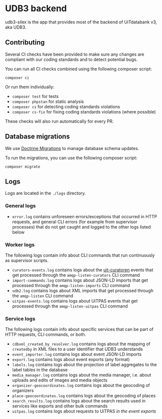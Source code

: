 # UDB3 backend

udb3-silex is the app that provides most of the backend of UiTdatabank v3, aka UDB3.

## Contributing

Several CI checks have been provided to make sure any changes are compliant with our coding standards and to detect potential bugs.

You can run all CI checks combined using the following composer script:
```
composer ci
```

Or run them individually:

- `composer test` for tests
- `composer phpstan` for static analysis
- `composer cs` for detecting coding standards violations
- `composer cs-fix` for fixing coding standards violations (where possible)

These checks will also run automatically for every PR.

## Database migrations

We use [Doctrine Migrations](http://doctrine-migrations.readthedocs.org/en/latest/index.html) to manage database schema updates.

To run the migrations, you can use the following composer script:
```
composer migrate
```

## Logs

Logs are located in the `./logs` directory.

### General logs

- `error.log` contains unforeseen errors/exceptions that occurred in HTTP requests, and general CLI errors (for example from supervisor processes) that do not get caught and logged to the other logs listed below
  
### Worker logs

The following logs contain info about CLI commands that run continuously as supervisor scripts.

- `curators-events.log` contains logs about the [uit-curatoren](https://github.com/cultuurnet/uit-curatoren/) events that get processed through the `amqp-listen-curators` CLI command
- `import-commands.log` contains logs about JSON-LD imports that get processed through the `amqp-listen-imports` CLI command
- `udb2.log` contains logs about XML imports that get processed through the `amqp-listen` CLI command
- `uitpas-events.log` contains logs about UiTPAS events that get processed through the `amqp-listen-uitpas` CLI command
  
### Service logs

The following logs contain info about specific services that can be part of HTTP requests, CLI commands, or both.

- `cdbxml_created_by_resolver.log` contains logs about the mapping of `createdby` in XML files to a user identifier that UDB3 understands
- `event_importer.log` contains logs about event JSON-LD imports
- `export.log` contains logs about event exports (any format)
- `labels.log` contains logs about the projection of label aggregates to the label tables in the database
- `media_manager.log` contains logs about the media manager, i.e. about uploads and edits of images and media objects
- `organizer-geocoordinates.log` contains logs about the geocoding of organizers
- `place-geocoordinates.log` contains logs about the geocoding of places
- `search_results.log` contains logs about the search results used in services like exports and other bulk commands
- `uitpas.log` contains logs about requests to UiTPAS _in the event exports_
